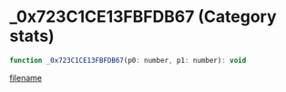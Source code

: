 # _0x723C1CE13FBFDB67 (Category stats)

```js
function _0x723C1CE13FBFDB67(p0: number, p1: number): void
```

[filename](_0x723C1CE13FBFDB67_m.md ':include')